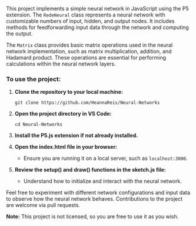 This project implements a simple neural network in JavaScript using the P5 extension. The `RedeNeural` class represents a neural network with customizable numbers of input, hidden, and output nodes. It includes methods for feedforwarding input data through the network and computing the output.

The `Matrix` class provides basic matrix operations used in the neural network implementation, such as matrix multiplication, addition, and Hadamard product. These operations are essential for performing calculations within the neural network layers.

### To use the project:
1. **Clone the repository to your local machine:**
    ```
    git clone https://github.com/HeannaReis/Neural-Networks
    ```

2. **Open the project directory in VS Code:**
    ```
    cd Neural-Networks
    ```

3. **Install the P5.js extension if not already installed.**

4. **Open the index.html file in your browser:**
    - Ensure you are running it on a local server, such as `localhost:3000`.

5. **Review the setup() and draw() functions in the sketch.js file:**
    - Understand how to initialize and interact with the neural network.

Feel free to experiment with different network configurations and input data to observe how the neural network behaves. Contributions to the project are welcome via pull requests.

**Note:** This project is not licensed, so you are free to use it as you wish.
